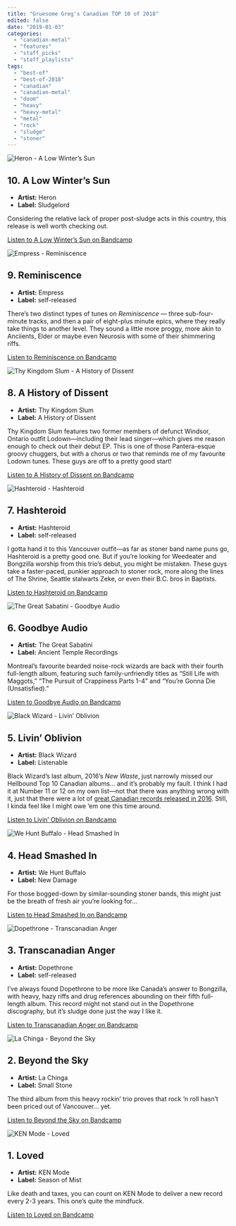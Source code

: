 ```yaml
---
title: "Gruesome Greg's Canadian TOP 10 of 2018"
edited: false
date: "2019-01-03"
categories:
  - "canadian-metal"
  - "features"
  - "staff_picks"
  - "staff_playlists"
tags:
  - "best-of"
  - "best-of-2018"
  - "canadian"
  - "canadian-metal"
  - "doom"
  - "heavy"
  - "heavy-metal"
  - "metal"
  - "rock"
  - "sludge"
  - "stoner"
---
```


![Heron - A Low Winter’s Sun](https://res.cloudinary.com/dy8mxogvn/image/upload/c_fill,f_auto,g_center,h_540,q_auto:good,w_540/v1546374789/a1553734312_16.jpg)

## 10\. A Low Winter’s Sun

- **Artist:** Heron
- **Label:** Sludgelord

Considering the relative lack of proper post-sludge acts in this country, this release is well worth checking out.

[Listen to A Low Winter’s Sun on Bandcamp](https://heronvan.bandcamp.com/album/a-low-winters-sun)

![Empress - Reminiscence](https://res.cloudinary.com/dy8mxogvn/image/upload/c_fill,f_auto,g_center,h_540,q_auto:good,w_540/v1546374683/a2070790258_16.jpg)

## 9\. Reminiscence

- **Artist:** Empress
- **Label:** self-released

There’s two distinct types of tunes on _Reminiscence_ — three sub-four-minute tracks, and then a pair of eight-plus minute epics, where they really take things to another level. They sound a little more proggy, more akin to Anciients, Elder or maybe even Neurosis with some of their shimmering riffs.

[Listen to Reminiscence on Bandcamp](https://thisisempress.bandcamp.com/album/reminiscence)

![Thy Kingdom Slum - A History of Dissent](https://res.cloudinary.com/dy8mxogvn/image/upload/c_fill,f_auto,g_center,h_540,q_auto:good,w_540/v1546374405/a0763042511_16.jpg)

## 8\. A History of Dissent

- **Artist:** Thy Kingdom Slum
- **Label:** A History of Dissent

Thy Kingdom Slum features two former members of defunct Windsor, Ontario outfit Lodown—including their lead singer—which gives me reason enough to check out their debut EP. This is one of those Pantera-esque groovy chuggers, but with a chorus or two that reminds me of my favourite Lodown tunes. These guys are off to a pretty good start!

[Listen to A History of Dissent on Bandcamp](https://thykingdomslum.bandcamp.com/album/a-history-of-dissent)

![Hashteroid - Hashteroid](https://res.cloudinary.com/dy8mxogvn/image/upload/c_fill,f_auto,g_center,h_540,q_auto:good,w_540/v1546374251/a3984099411_16.jpg)

## 7\. Hashteroid

- **Artist:** Hashteroid
- **Label:** self-released

I gotta hand it to this Vancouver outfit—as far as stoner band name puns go, Hashteroid is a pretty good one. But if you’re looking for Weedeater and Bongzilla worship from this trio’s debut, you might be mistaken. These guys take a faster-paced, punkier approach to stoner rock, more along the lines of The Shrine, Seattle stalwarts Zeke, or even their B.C. bros in Baptists.

[Listen to Hashteroid on Bandcamp](https://hashteroid.bandcamp.com/album/hashteroid)

![The Great Sabatini - Goodbye Audio](https://res.cloudinary.com/dy8mxogvn/image/upload/c_fill,f_auto,g_center,h_540,q_auto:good,w_540/v1546374074/a4233390742_16.jpg)

## 6\. Goodbye Audio

- **Artist:** The Great Sabatini
- **Label:** Ancient Temple Recordings

Montreal’s favourite bearded noise-rock wizards are back with their fourth full-length album, featuring such family-unfriendly titles as “Still Life with Maggots,” “The Pursuit of Crappiness Parts 1-4” and “You’re Gonna Die (Unsatisfied).”

[Listen to Goodbye Audio on Bandcamp](https://thegreatsabatini.bandcamp.com/album/goodbye-audio)

![Black Wizard - Livin’ Oblivion](https://res.cloudinary.com/dy8mxogvn/image/upload/c_fill,f_auto,g_center,h_540,q_auto:good,w_540/v1546372929/a1145379369_16.jpg)

## 5\. Livin’ Oblivion

- **Artist:** Black Wizard
- **Label:** Listenable

Black Wizard’s last album, 2016’s _New Waste_, just narrowly missed our Hellbound Top 10 Canadian albums… and it’s probably my fault. I think I had it at Number 11 or 12 on my own list—not that there was anything wrong with it, just that there were a lot of [great Canadian records released in 2016](http://hellbound.ca/2016/12/hellbounds-top-10-canadian-albums-2016/). Still, I kinda feel like I might owe ‘em one this time around.

[Listen to Livin’ Oblivion on Bandcamp](https://listenable-records.bandcamp.com/album/livin-oblivion)

![We Hunt Buffalo - Head Smashed In](https://res.cloudinary.com/dy8mxogvn/image/upload/c_fill,f_auto,g_center,h_540,q_auto:good,w_540/v1546373838/a2775309005_16.jpg)

## 4\. Head Smashed In

- **Artist:** We Hunt Buffalo
- **Label:** New Damage

For those bogged-down by similar-sounding stoner bands, this might just be the breath of fresh air you’re looking for…

[Listen to Head Smashed In on Bandcamp](https://wehuntbuffalo.bandcamp.com/album/head-smashed-in)

![Dopethrone - Transcanadian Anger](https://res.cloudinary.com/dy8mxogvn/image/upload/c_fill,f_auto,g_center,h_540,q_auto:good,w_540/v1546372436/a0358883613_16.jpg)

## 3\. Transcanadian Anger

- **Artist:** Dopethrone
- **Label:** self-released

I’ve always found Dopethrone to be more like Canada’s answer to Bongzilla, with heavy, hazy riffs and drug references abounding on their fifth full-length album. This record might not stand out in the Dopethrone discography, but it’s sludge done just the way I like it.

[Listen to Transcanadian Anger on Bandcamp](https://dopethrone.bandcamp.com/album/transcanadian-anger)

![La Chinga - Beyond the Sky](https://res.cloudinary.com/dy8mxogvn/image/upload/c_fill,f_auto,g_center,h_540,q_auto:good,w_540/v1546373076/a0165436764_16.jpg)

## 2\. Beyond the Sky

- **Artist:** La Chinga
- **Label:** Small Stone

The third album from this heavy rockin’ trio proves that rock ‘n roll hasn’t been priced out of Vancouver… yet.

[Listen to Beyond the Sky on Bandcamp](https://smallstone.bandcamp.com/album/beyond-the-sky)

![KEN Mode - Loved](https://res.cloudinary.com/dy8mxogvn/image/upload/c_fill,f_auto,g_center,h_540,q_auto:good,w_540/v1546011769/a3809143992_16.jpg)

## 1\. Loved

- **Artist:** KEN Mode
- **Label:** Season of Mist

Like death and taxes, you can count on KEN Mode to deliver a new record every 2-3 years. This one’s quite the mindfuck.

[Listen to Loved on Bandcamp](https://kenmode.bandcamp.com/album/loved)
